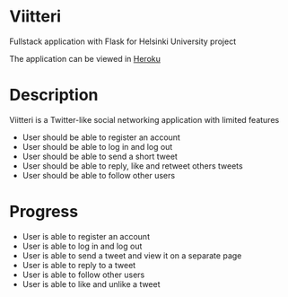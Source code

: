 # Viitteri
Fullstack application with Flask for Helsinki University project

The application can be viewed in [Heroku](https://viitteri.herokuapp.com)

# Description
Viitteri is a Twitter-like social networking application with limited features
- User should be able to register an account
- User should be able to log in and log out
- User should be able to send a short tweet
- User should be able to reply, like and retweet others tweets
- User should be able to follow other users

# Progress
- User is able to register an account
- User is able to log in and log out
- User is able to send a tweet and view it on a separate page
- User is able to reply to a tweet
- User is able to follow other users
- User is able to like and unlike a tweet
